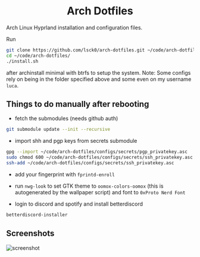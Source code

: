 <div align="center">
  <h1>Arch Dotfiles</h1>
</div>

Arch Linux Hyprland installation and configuration files.

Run

```bash
git clone https://github.com/lsck0/arch-dotfiles.git ~/code/arch-dotfiles/
cd ~/code/arch-dotfiles/
./install.sh
```

after archinstall minimal with btrfs to setup the system.
Note: Some configs rely on being in the folder specified above and some even on my username `luca`.

## Things to do manually after rebooting

- fetch the submodules (needs github auth)

```bash
git submodule update --init --recursive
```

- import shh and pgp keys from secrets submodule

```bash
gpg --import ~/code/arch-dotfiles/configs/secrets/pgp_privatekey.asc
sudo chmod 600 ~/code/arch-dotfiles/configs/secrets/ssh_privatekey.asc
ssh-add ~/code/arch-dotfiles/configs/secrets/ssh_privatekey.asc
```

- add your fingerprint with `fprintd-enroll`

- run `nwg-look` to set GTK theme to `oomox-colors-oomox` (this is autogenerated by the wallpaper script)
  and font to `0xProto Nerd Font`

- login to discord and spotify and install betterdiscord

```bash
betterdiscord-installer
```

## Screenshots

![screenshot](https://raw.githubusercontent.com/lsck0/arch-dotfiles/master/showcase/showcase1.png)
